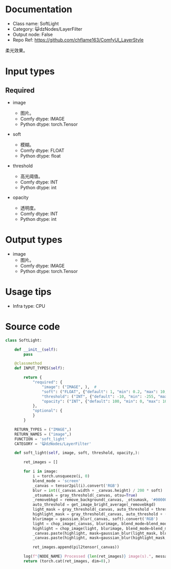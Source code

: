 # Documentation
- Class name: SoftLight
- Category: 😺dzNodes/LayerFilter
- Output node: False
- Repo Ref: https://github.com/chflame163/ComfyUI_LayerStyle

柔光效果。

# Input types

## Required

- image
    - 图片。
    - Comfy dtype: IMAGE
    - Python dtype: torch.Tensor

- soft
    - 模糊。
    - Comfy dtype: FLOAT
    - Python dtype: float

- threshold
    - 高光阈值。
    - Comfy dtype: INT
    - Python dtype: int

- opacity
    - 透明度。
    - Comfy dtype: INT
    - Python dtype: int

# Output types

- image
    - 图片。
    - Comfy dtype: IMAGE
    - Python dtype: torch.Tensor

# Usage tips
- Infra type: CPU

# Source code

```python
class SoftLight:

    def __init__(self):
        pass

    @classmethod
    def INPUT_TYPES(self):

        return {
            "required": {
                "image": ("IMAGE", ),  #
                "soft": ("FLOAT", {"default": 1, "min": 0.2, "max": 10, "step": 0.01}),  # 模糊
                "threshold": ("INT", {"default": -10, "min": -255, "max": 255, "step": 1}),  # 高光阈值
                "opacity": ("INT", {"default": 100, "min": 0, "max": 100, "step": 1}),  # 透明度
            },
            "optional": {
            }
        }

    RETURN_TYPES = ("IMAGE",)
    RETURN_NAMES = ("image",)
    FUNCTION = 'soft_light'
    CATEGORY = '😺dzNodes/LayerFilter'

    def soft_light(self, image, soft, threshold, opacity,):

        ret_images = []

        for i in image:
            i = torch.unsqueeze(i, 0)
            blend_mode = 'screen'
            _canvas = tensor2pil(i).convert('RGB')
            blur = int((_canvas.width + _canvas.height) / 200 * soft)
            _otsumask = gray_threshold(_canvas, otsu=True)
            _removebkgd = remove_background(_canvas, _otsumask, '#000000').convert('L')
            auto_threshold = get_image_bright_average(_removebkgd)
            light_mask = gray_threshold(_canvas, auto_threshold + threshold)
            highlight_mask = gray_threshold(_canvas, auto_threshold + (255 - auto_threshold) // 2 + threshold // 2)
            blurimage = gaussian_blur(_canvas, soft).convert('RGB')
            light = chop_image(_canvas, blurimage, blend_mode=blend_mode, opacity=opacity)
            highlight = chop_image(light, blurimage, blend_mode=blend_mode, opacity=opacity)
            _canvas.paste(highlight, mask=gaussian_blur(light_mask, blur * 2).convert('L'))
            _canvas.paste(highlight, mask=gaussian_blur(highlight_mask, blur).convert('L'))

            ret_images.append(pil2tensor(_canvas))

        log(f"{NODE_NAME} Processed {len(ret_images)} image(s).", message_type='finish')
        return (torch.cat(ret_images, dim=0),)